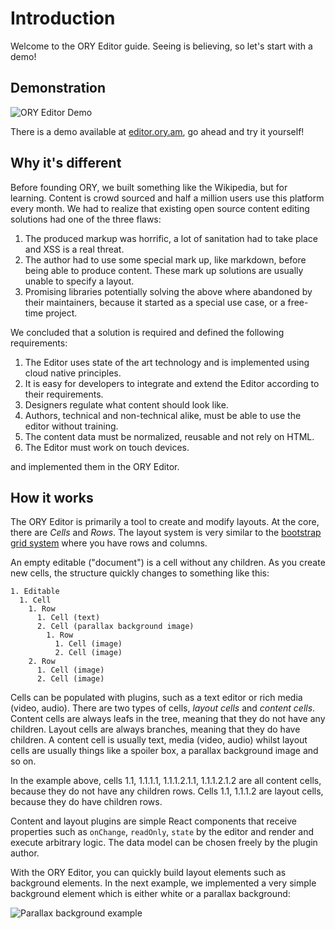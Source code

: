 # Introduction

Welcome to the ORY Editor guide. Seeing is believing, so let's start with a demo!

## Demonstration

![ORY Editor Demo](https://storage.googleapis.com/ory.am/inline-edit-lg.gif)

There is a demo available at [editor.ory.am](http://editor.ory.am/), go ahead and try it yourself!

## Why it's different

Before founding ORY, we built something like the Wikipedia, but for learning. Content is crowd sourced and half a million
users use this platform every month. We had to realize that existing open source content editing solutions had one of the three flaws:

1. The produced markup was horrific, a lot of sanitation had to take place and XSS is a real threat.
2. The author had to use some special mark up, like markdown, before being able to produce content. These mark up solutions
are usually unable to specify a layout.
3. Promising libraries potentially solving the above where abandoned by their maintainers, because it started as a special
use case, or a free-time project.

We concluded that a solution is required and defined the following requirements:

1. The Editor uses state of the art technology and is implemented using cloud native principles.
2. It is easy for developers to integrate and extend the Editor according to their requirements.
3. Designers regulate what content should look like.
4. Authors, technical and non-technical alike, must be able to use the editor without training.
5. The content data must be normalized, reusable and not rely on HTML.
6. The Editor must work on touch devices.

and implemented them in the ORY Editor.

## How it works

The ORY Editor is primarily a tool to create and modify layouts. At the core, there are *Cells* and *Rows*. The layout
system is very similar to the [bootstrap grid system](http://getbootstrap.com/css/#grid) where you have
rows and columns.

An empty editable ("document") is a cell without any children. As you create new cells, the structure quickly changes to something like this:

```
1. Editable
  1. Cell
    1. Row
      1. Cell (text)
      2. Cell (parallax background image)
        1. Row 
          1. Cell (image)
          2. Cell (image)
    2. Row
      1. Cell (image)
      2. Cell (image)
```

Cells can be populated with plugins, such as a text editor or rich media (video, audio). There are two types of cells,
*layout cells* and *content cells*. Content cells are always leafs in the tree, meaning that they do not have any children.
Layout cells are always branches, meaning that they do have children. A content cell is usually text, media (video, audio) whilst
layout cells are usually things like a spoiler box, a parallax background image and so on.

In the example above, cells 1.1, 1.1.1.1, 1.1.1.2.1.1, 1.1.1.2.1.2 are all content cells, because they do not have any children rows.
Cells 1.1, 1.1.1.2 are layout cells, because they do have children rows.

Content and layout plugins are simple React components that receive properties such as `onChange`, `readOnly`, `state` by the editor
and render and execute arbitrary logic. The data model can be chosen freely by the plugin author.

With the ORY Editor, you can quickly build layout elements such as background elements. In the next example, we implemented
a very simple background element which is either white or a parallax background:

![Parallax background example](images/parallax-background-example.gif)
